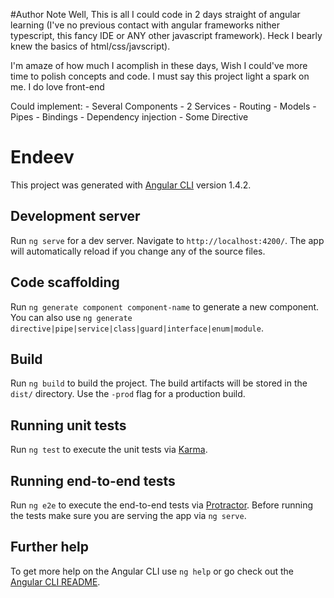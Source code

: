 #Author Note
Well, This is all I could code in 2 days straight of angular learning (I've no previous contact with angular frameworks nither typescript, this fancy IDE or ANY other javascript framework). Heck I bearly knew the basics of html/css/javscript). 

I'm amaze of how much I acomplish in these days, Wish I could've more time to polish concepts and code. I must say this project light a spark on me. I do love front-end

Could implement:
    - Several Components
    - 2 Services 
    - Routing
    - Models
    - Pipes
    - Bindings
    - Dependency injection
    - Some Directive  

# Endeev

This project was generated with [Angular CLI](https://github.com/angular/angular-cli) version 1.4.2.

## Development server

Run `ng serve` for a dev server. Navigate to `http://localhost:4200/`. The app will automatically reload if you change any of the source files.

## Code scaffolding

Run `ng generate component component-name` to generate a new component. You can also use `ng generate directive|pipe|service|class|guard|interface|enum|module`.

## Build

Run `ng build` to build the project. The build artifacts will be stored in the `dist/` directory. Use the `-prod` flag for a production build.

## Running unit tests

Run `ng test` to execute the unit tests via [Karma](https://karma-runner.github.io).

## Running end-to-end tests

Run `ng e2e` to execute the end-to-end tests via [Protractor](http://www.protractortest.org/).
Before running the tests make sure you are serving the app via `ng serve`.

## Further help

To get more help on the Angular CLI use `ng help` or go check out the [Angular CLI README](https://github.com/angular/angular-cli/blob/master/README.md).
